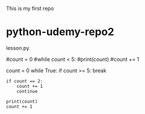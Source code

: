 This is my first repo
# python-udemy-repo2

 lesson.py 

#count = 0
#while count < 5:
    #print(count)
    #count += 1


count = 0
while True:
    if count >= 5:
        break

    if count == 2:
        count += 1
        continue
        
    print(count)
    count += 1
